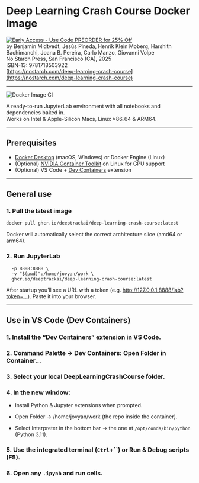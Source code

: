 # Deep Learning Crash Course Docker Image

[![Early Access - Use Code PREORDER for 25% Off](https://img.shields.io/badge/Early%20Access%20Now%20Available-Use%20Code%20PREORDER%20for%2025%25%20Off-orange)](https://nostarch.com/deep-learning-crash-course)  
by Benjamin Midtvedt, Jesús Pineda, Henrik Klein Moberg, Harshith Bachimanchi, Joana B. Pereira, Carlo Manzo, Giovanni Volpe  
No Starch Press, San Francisco (CA), 2025  
ISBN-13: 9781718503922  
[https://nostarch.com/deep-learning-crash-course](https://nostarch.com/deep-learning-crash-course)

---

![Docker Image CI](https://github.com/DeepTrackAI/DeepLearningCrashCourse/actions/workflows/docker-publish.yml/badge.svg)

A ready-to-run JupyterLab environment with all notebooks and dependencies baked in.  
Works on Intel & Apple-Silicon Macs, Linux ×86_64 & ARM64.

---

## Prerequisites

- [Docker Desktop](https://www.docker.com/products/docker-desktop) (macOS, Windows) or Docker Engine (Linux)  
- (Optional) [NVIDIA Container Toolkit](https://docs.nvidia.com/datacenter/cloud-native/container-toolkit/latest/) on Linux for GPU support  
- (Optional) VS Code + [Dev Containers](https://marketplace.visualstudio.com/items?itemName=ms-vscode-remote.remote-containers) extension


---
## General use

### 1. Pull the latest image

```bash
docker pull ghcr.io/deeptrackai/deep-learning-crash-course:latest
```
Docker will automatically select the correct architecture slice (amd64 or arm64).

### 2. Run JupyterLab
```docker run --rm -it \
  -p 8888:8888 \
  -v "$(pwd)":/home/jovyan/work \
  ghcr.io/deeptrackai/deep-learning-crash-course:latest
  ```
After startup you’ll see a URL with a token (e.g. http://127.0.0.1:8888/lab?token=…). Paste it into your browser.

--- 

## Use in VS Code (Dev Containers)

### 1. Install the “Dev Containers” extension in VS Code.

### 2. Command Palette → Dev Containers: Open Folder in Container…

### 3. Select your local DeepLearningCrashCourse folder.

### 4. In the new window:

   - Install Python & Jupyter extensions when prompted.

   - Open Folder → /home/jovyan/work (the repo inside the container).

   - Select Interpreter in the bottom bar → the one at `/opt/conda/bin/python` (Python 3.11).

### 5. Use the integrated terminal (`Ctrl`+``) or Run & Debug scripts (F5).

### 6. Open any `.ipynb` and run cells.
